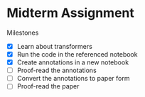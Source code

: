 # Midterm Assignment

Milestones
- [x] Learn about transformers
- [x] Run the code in the referenced notebook
- [x] Create annotations in a new notebook
- [ ] Proof-read the annotations
- [ ] Convert the annotations to paper form
- [ ] Proof-read the paper